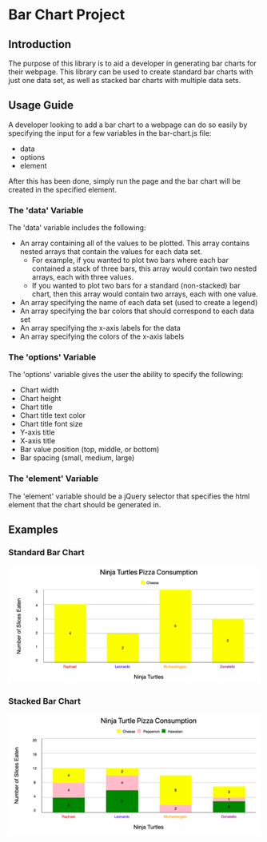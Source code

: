 # Bar Chart Project

## Introduction

The purpose of this library is to aid a developer in generating bar charts for their webpage. This library can be used to create standard bar charts with just one data set, as well as stacked bar charts with multiple data sets.

## Usage Guide

A developer looking to add a bar chart to a webpage can do so easily by specifying the input for a few variables in the bar-chart.js file:
* data
* options
* element

After this has been done, simply run the page and the bar chart will be created in the specified element.

### The 'data' Variable

The 'data' variable includes the following:
* An array containing all of the values to be plotted. This array contains nested arrays that contain the values for each data set. 
  - For example, if you wanted to plot two bars where each bar contained a stack of three bars, this array would contain two nested arrays, each with three values. 
  - If you wanted to plot two bars for a standard (non-stacked) bar chart, then this array would contain two arrays, each with one value. 
* An array specifying the name of each data set (used to create a legend)
* An array specifying the bar colors that should correspond to each data set
* An array specifying the x-axis labels for the data
* An array specifying the colors of the x-axis labels

### The 'options' Variable

The 'options' variable gives the user the ability to specify the following:
* Chart width
* Chart height
* Chart title
* Chart title text color
* Chart title font size
* Y-axis title
* X-axis title
* Bar value position (top, middle, or bottom)
* Bar spacing (small, medium, large)

### The 'element' Variable

The 'element' variable should be a jQuery selector that specifies the html element that the chart should be generated in.

## Examples

### Standard Bar Chart
<img src="images/standardBarChart.png">


### Stacked Bar Chart
<img src="images/stackedBarChart.png">
